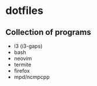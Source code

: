 # dotfiles

## Collection of programs

- i3 (i3-gaps)
- bash
- neovim
- termite
- firefox
- mpd/ncmpcpp
